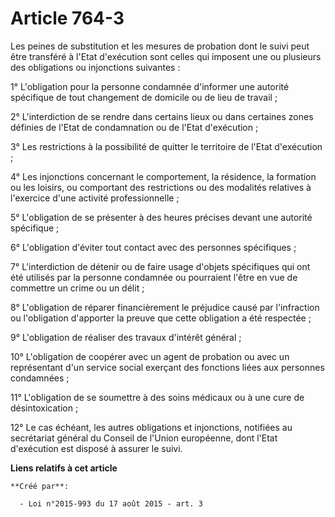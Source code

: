 # Article 764-3

Les peines de substitution et les mesures de probation dont le suivi peut être transféré à l'Etat d'exécution sont celles qui
imposent une ou plusieurs des obligations ou injonctions suivantes : 

1° L'obligation pour la personne condamnée d'informer une autorité spécifique de tout changement de domicile ou de lieu de
travail ; 

2° L'interdiction de se rendre dans certains lieux ou dans certaines zones définies de l'Etat de condamnation ou de l'Etat
d'exécution ; 

3° Les restrictions à la possibilité de quitter le territoire de l'Etat d'exécution ; 

4° Les injonctions concernant le comportement, la résidence, la formation ou les loisirs, ou comportant des restrictions ou
des modalités relatives à l'exercice d'une activité professionnelle ; 

5° L'obligation de se présenter à des heures précises devant une autorité spécifique ; 

6° L'obligation d'éviter tout contact avec des personnes spécifiques ; 

7° L'interdiction de détenir ou de faire usage d'objets spécifiques qui ont été utilisés par la personne condamnée ou
pourraient l'être en vue de commettre un crime ou un délit ; 

8° L'obligation de réparer financièrement le préjudice causé par l'infraction ou l'obligation d'apporter la preuve que cette
obligation a été respectée ; 

9° L'obligation de réaliser des travaux d'intérêt général ; 

10° L'obligation de coopérer avec un agent de probation ou avec un représentant d'un service social exerçant des fonctions
liées aux personnes condamnées ; 

11° L'obligation de se soumettre à des soins médicaux ou à une cure de désintoxication ; 

12° Le cas échéant, les autres obligations et injonctions, notifiées au secrétariat général du Conseil de l'Union européenne,
dont l'Etat d'exécution est disposé à assurer le suivi.

**Liens relatifs à cet article**

	**Créé par**:

	  - Loi n°2015-993 du 17 août 2015 - art. 3
